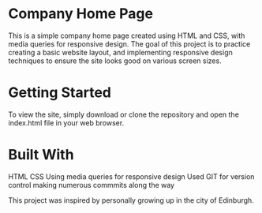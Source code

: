 Company Home Page
=========================

This is a simple company home page created using HTML and CSS, with media queries for responsive design. The goal of this project is to practice creating a basic website layout, and implementing responsive design techniques to ensure the site looks good on various screen sizes.

Getting Started
===============
To view the site, simply download or clone the repository and open the index.html file in your web browser.

Built With
======
HTML
CSS
Using media queries for responsive design
Used GIT for version control making numerous commmits along the way


This project was inspired by personally growing up in the city of Edinburgh.
